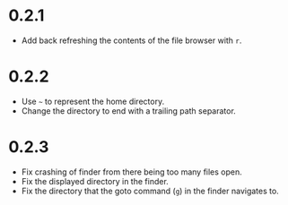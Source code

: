 # 0.2.1
- Add back refreshing the contents of the file browser with `r`.

# 0.2.2
- Use `~` to represent the home directory.
- Change the directory to end with a trailing path separator.

# 0.2.3
- Fix crashing of finder from there being too many files open.
- Fix the displayed directory in the finder.
- Fix the directory that the goto command (`g`) in the finder navigates to.
